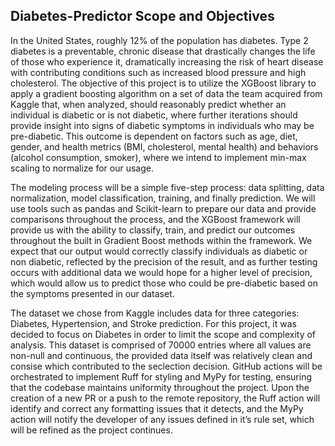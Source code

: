 ## Diabetes-Predictor Scope and Objectives

In the United States, roughly 12% of the population has diabetes. Type 2 diabetes is a preventable, chronic disease that drastically changes the life of those who experience it, dramatically increasing the risk of heart disease with contributing conditions such as increased blood pressure and high cholesterol. The objective of this project is to utilize the XGBoost library to apply a gradient boosting algorithm on a set of data the team acquired from Kaggle that, when analyzed, should reasonably predict whether an individual is diabetic or is not diabetic, where further iterations should provide insight into signs of diabetic symptoms in individuals who may be pre-diabetic. This outcome is dependent on factors such as age, diet, gender, and health metrics (BMI, cholesterol, mental health) and behaviors (alcohol consumption, smoker), where we intend to implement min-max scaling to normalize for our usage.

The modeling process will be a simple five-step process: data splitting, data normalization, model classification, training, and finally prediction. We will use tools such as pandas and Scikit-learn to prepare our data and provide comparisons throughout the process, and the XGBoost framework will provide us with the ability to classify, train, and predict our outcomes throughout the built in Gradient Boost methods within the framework. We expect that our output would correctly classify individuals as diabetic or non diabetic, reflected by the precision of the result, and as further testing occurs with additional data we would hope for a higher level of precision, which would allow us  to predict those who could be pre-diabetic based on the symptoms presented in our dataset. 

The dataset we chose from Kaggle includes data for three categories: Diabetes, Hypertension, and Stroke prediction. For this project, it was decided to focus on Diabetes in order to limit the scope and complexity of analysis. This dataset  is comprised of 70000 entries where all values are non-null and continuous, the provided data itself was relatively clean and consise which contributed to the seclection decision. GitHub actions will be orchestrated to implement Ruff for styling and MyPy  for testing, ensuring that the codebase maintains uniformity throughout the project. Upon the creation of a new PR or a push to the remote repository, the Ruff action will identify and correct any formatting issues that it detects, and the MyPy action will notify the developer of any issues defined in it’s rule set, which will be refined as the project continues.
